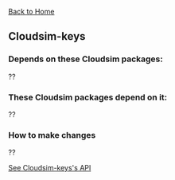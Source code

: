 [Back to Home](Home)

## Cloudsim-keys ##

### Depends on these Cloudsim packages:

??

### These Cloudsim packages depend on it:

??

### How to make changes

??

[See Cloudsim-keys's API](Interface_keys)

